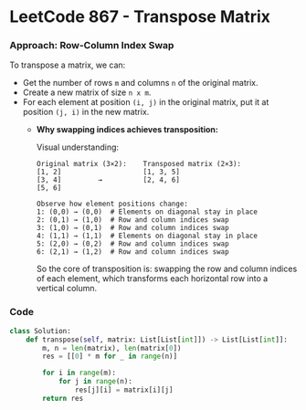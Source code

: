 # LeetCode 867 - Transpose Matrix

### Approach: Row-Column Index Swap

To transpose a matrix, we can:

- Get the number of rows `m` and columns `n` of the original matrix.
- Create a new matrix of size `n x m`.
- For each element at position `(i, j)` in the original matrix, put it at position `(j, i)` in the new matrix.
    - **Why swapping indices achieves transposition:**
      
      Visual understanding:
      ```
      Original matrix (3×2):    Transposed matrix (2×3):
      [1, 2]                    [1, 3, 5]
      [3, 4]         →          [2, 4, 6]
      [5, 6]                
      
      Observe how element positions change:
      1: (0,0) → (0,0)  # Elements on diagonal stay in place
      2: (0,1) → (1,0)  # Row and column indices swap
      3: (1,0) → (0,1)  # Row and column indices swap
      4: (1,1) → (1,1)  # Elements on diagonal stay in place
      5: (2,0) → (0,2)  # Row and column indices swap
      6: (2,1) → (1,2)  # Row and column indices swap
      ```
      So the core of transposition is: swapping the row and column indices of each element, which transforms each horizontal row into a vertical column.
      
### Code

```python
class Solution:
    def transpose(self, matrix: List[List[int]]) -> List[List[int]]:
        m, n = len(matrix), len(matrix[0])
        res = [[0] * m for _ in range(n)]

        for i in range(m):
            for j in range(n):
                res[j][i] = matrix[i][j]
        return res
```


